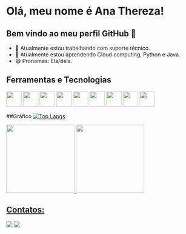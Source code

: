 # Olá, meu nome é Ana Thereza! 
## Bem vindo ao meu perfil GitHub 👋

- 🔭 Atualmente estou trabalhando com suporte técnico.
- 🌱 Atualmente estou aprendendo Cloud computing, Python e Java.
- 😄 Pronomes: Ela/dela.


## Ferramentas e Tecnologias

<img loading="lazy" src="https://cdn.jsdelivr.net/gh/devicons/devicon/icons/git/git-original.svg"  width="40" height="40"/> <img loading="lazy" src="https://cdn.jsdelivr.net/gh/devicons/devicon@latest/icons/mysql/mysql-original.svg"  width="40" height="40"/> <img loading="lazy" src="https://cdn.jsdelivr.net/gh/devicons/devicon@latest/icons/php/php-original.svg" width="40" height="40"/> <img loading="lazy" src="https://cdn.jsdelivr.net/gh/devicons/devicon@latest/icons/python/python-original.svg" width="40" height="40"/> <img loading="lazy" src="https://cdn.jsdelivr.net/gh/devicons/devicon@latest/icons/java/java-original.svg" width="40" height="40"/> <img loading="lazy" src="https://cdn.jsdelivr.net/gh/devicons/devicon@latest/icons/javascript/javascript-original.svg" width="40" height="40"/> <img loading="lazy" src="https://cdn.jsdelivr.net/gh/devicons/devicon@latest/icons/csharp/csharp-original.svg"  width="40" height="40"/> <img loading="lazy" src="https://cdn.jsdelivr.net/gh/devicons/devicon@latest/icons/css3/css3-original.svg" width="40" height="40"/> <img loading="lazy" src="https://cdn.jsdelivr.net/gh/devicons/devicon@latest/icons/html5/html5-original.svg" width="40" height="40"/>

##Gráfico
[![Top Langs](https://github-readme-stats.vercel.app/api/top-langs/?username=USERNAME&layout=compact)](https://github.com/USERNAME/github-readme-stats)
<div>
<a href="https://github.com/AnaTherezaMotta">
<img loading="lazy" height="180em" src="https://github-readme-stats.vercel.app/api/top-langs/?username=AnaTherezaMotta&layout=compact&langs_count=7&theme=dracula"/>
<img loading="lazy" height="180em" src="https://github-readme-stats.vercel.app/api?username=AnaTherezaMotta&show_icons=true&theme=dracula&include_all_commits=true&count_private=true"/></div>



## Contatos:

<div>
<a href = "mailto:contato@mottaanathereza@gmail.com"><img loading="lazy" src="https://img.shields.io/badge/Gmail-D14836?style=for-the-badge&logo=gmail&logoColor=white" target="_blank"></a>
<a href="https://www.linkedin.com/in/ana-thereza-oliveira-vasconcellos-motta-9b2585197" target="_blank"><img loading="lazy" src="https://img.shields.io/badge/-LinkedIn-%230077B5?style=for-the-badge&logo=linkedin&logoColor=white" target="_blank"></a>   
</div>
